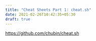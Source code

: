 ```yaml
---
title: "Cheat Sheets Part 1: cheat.sh"
date: 2021-02-26T10:42:35+05:30
draft: true
---
```


https://github.com/chubin/cheat.sh
